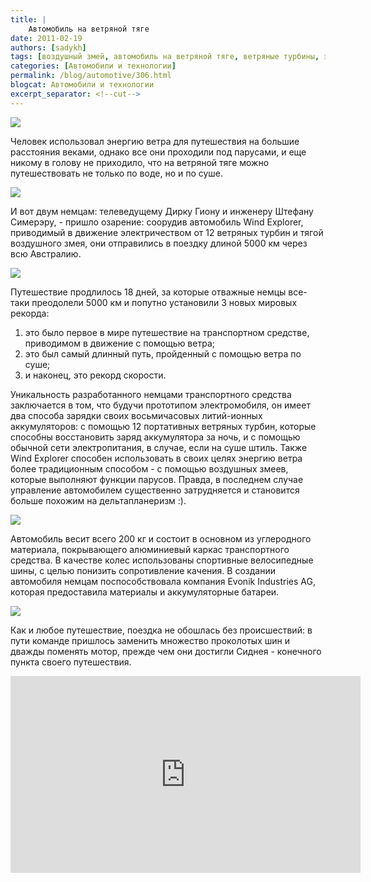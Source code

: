```yaml
---
title: |
    Автомобиль на ветряной тяге
date: 2011-02-19
authors: [sadykh]
tags: [воздушный змей, автомобиль на ветряной тяге, ветряные турбины, энергия ветра, путешествие по австралии]
categories: [Автомобили и технологии]
permalink: /blog/automotive/306.html
blogcat: Автомобили и технологии
excerpt_separator: <!--cut-->
---
```



![](http://itw66.ru/uploads/images/00/00/05/2011/02/19/7f67ae.jpg)


Человек использовал энергию ветра для путешествия на большие расстояния веками, однако все они проходили под парусами, и еще никому в голову не приходило, что на ветряной тяге можно путешествовать не только по воде, но и по суше.


![](http://itw66.ru/uploads/images/00/00/05/2011/02/19/726302.jpg)


И вот двум немцам: телеведущему Дирку Гиону и инженеру Штефану Симерэру, - пришло озарение: соорудив автомобиль Wind Explorer, приводимый в движение электричеством от 12 ветряных турбин и тягой воздушного змея, они отправились в поездку длиной 5000 км через всю Австралию.  


![](http://itw66.ru/uploads/images/00/00/05/2011/02/19/9f408f.jpg)



<!--cut-->


Путешествие продлилось 18 дней, за которые отважные немцы все-таки преодолели 5000 км и попутно установили 3 новых мировых рекорда:
1. это было первое в мире путешествие на транспортном средстве, приводимом в движение с помощью ветра;
2. это был самый длинный путь, пройденный с помощью ветра по суше;
3. и наконец, это рекорд скорости.

Уникальность разработанного немцами транспортного средства заключается в том, что будучи прототипом электромобиля, он имеет два способа зарядки своих восьмичасовых литий-ионных аккумуляторов: с помощью 12 портативных ветряных турбин, которые способны восстановить заряд аккумулятора за ночь, и с помощью обычной сети электропитания, в случае, если на суше штиль. Также Wind Explorer способен использовать в своих целях энергию ветра более традиционным способом - с помощью воздушных змеев, которые выполняют функции парусов. Правда, в последнем случае управление автомобилем существенно затрудняется и становится больше похожим на дельтапланеризм :).  
 

![](http://itw66.ru/uploads/images/00/00/05/2011/02/19/06cf3b.jpg)


Автомобиль весит всего 200 кг и состоит в основном из углеродного материала, покрывающего алюминиевый каркас транспортного средства. В качестве колес использованы спортивные велосипедные шины, с целью понизить сопротивление качения. В создании автомобиля немцам поспособствовала компания Evonik Industries AG, которая предоставила материалы и аккумуляторные батареи.


![](http://itw66.ru/uploads/images/00/00/05/2011/02/19/ed19b0.jpg)


Как и любое путешествие, поездка не обошлась без происшествий: в пути команде пришлось заменить множество проколотых шин и дважды поменять мотор, прежде чем они достигли Сиднея - конечного пункта своего путешествия.
 
<iframe width="560" height="315" src="https://www.youtube.com/embed/s6bU43RCIVw" title="YouTube video player" frameborder="0" allow="accelerometer; autoplay; clipboard-write; encrypted-media; gyroscope; picture-in-picture; web-share" allowfullscreen></iframe>
